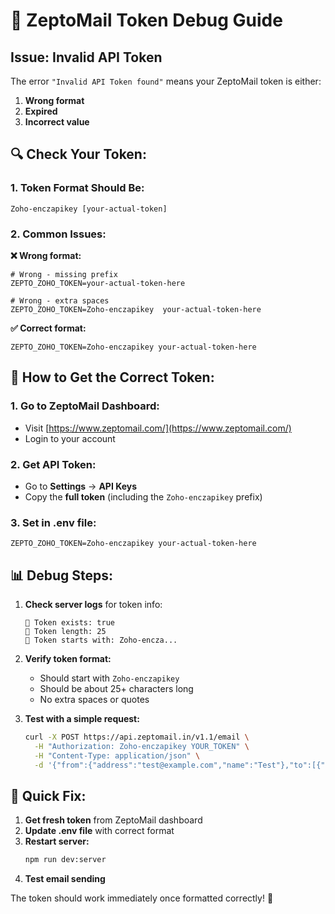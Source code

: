 # 🔑 ZeptoMail Token Debug Guide

## **Issue: Invalid API Token**

The error `"Invalid API Token found"` means your ZeptoMail token is either:
1. **Wrong format**
2. **Expired**
3. **Incorrect value**

## **🔍 Check Your Token:**

### **1. Token Format Should Be:**
```
Zoho-enczapikey [your-actual-token]
```

### **2. Common Issues:**

**❌ Wrong format:**
```env
# Wrong - missing prefix
ZEPTO_ZOHO_TOKEN=your-actual-token-here

# Wrong - extra spaces
ZEPTO_ZOHO_TOKEN=Zoho-enczapikey  your-actual-token-here
```

**✅ Correct format:**
```env
ZEPTO_ZOHO_TOKEN=Zoho-enczapikey your-actual-token-here
```

## **🔧 How to Get the Correct Token:**

### **1. Go to ZeptoMail Dashboard:**
- Visit [https://www.zeptomail.com/](https://www.zeptomail.com/)
- Login to your account

### **2. Get API Token:**
- Go to **Settings** → **API Keys**
- Copy the **full token** (including the `Zoho-enczapikey` prefix)

### **3. Set in .env file:**
```env
ZEPTO_ZOHO_TOKEN=Zoho-enczapikey your-actual-token-here
```

## **📊 Debug Steps:**

1. **Check server logs** for token info:
   ```
   🔑 Token exists: true
   🔑 Token length: 25
   🔑 Token starts with: Zoho-encza...
   ```

2. **Verify token format:**
   - Should start with `Zoho-enczapikey`
   - Should be about 25+ characters long
   - No extra spaces or quotes

3. **Test with a simple request:**
   ```bash
   curl -X POST https://api.zeptomail.in/v1.1/email \
     -H "Authorization: Zoho-enczapikey YOUR_TOKEN" \
     -H "Content-Type: application/json" \
     -d '{"from":{"address":"test@example.com","name":"Test"},"to":[{"email_address":{"address":"test@example.com","name":"Test"}}],"subject":"Test","htmlbody":"Test"}'
   ```

## **🚀 Quick Fix:**

1. **Get fresh token** from ZeptoMail dashboard
2. **Update .env file** with correct format
3. **Restart server:**
   ```bash
   npm run dev:server
   ```
4. **Test email sending**

The token should work immediately once formatted correctly! 🔑
